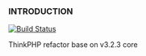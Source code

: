 ### INTRODUCTION
[![Build Status](https://travis-ci.org/xcorp1986/ultra-think.svg?branch=master)](https://travis-ci.org/xcorp1986/next-think)

<p>
ThinkPHP refactor base on v3.2.3 core
</p>